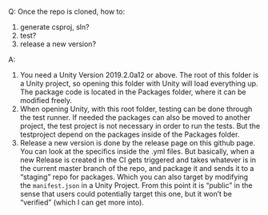 Q: Once the repo is cloned, how to:
1. generate csproj, sln?
2. test?
3. release a new version?

A:
1. You need a Unity Version 2019.2.0a12 or above. The root of this folder is a Unity project, so opening this folder with Unity will load everything up. The package code is located in the Packages folder, where it can be modified freely.
2. When opening Unity, with this root folder, testing can be done through the test runner. If needed the packages can also be moved to another project, the test project is not necessary in order to run the tests. But the testproject depend on the packages inside of the Packages folder.
3. Release a new version is done by the release page on this github page. You can look at the specifics inside the .yml files. But basically, when a new Release is created in the CI gets triggered and takes whatever is in the current master branch of the repo, and package it and sends it to a “staging” repo for packages. Which you can also target by modifying the `manifest.json` in a Unity Project.
From this point it is “public” in the sense that users could potentially target this one, but it won’t be “verified” (which I can get more into).
